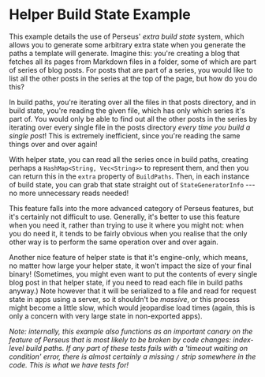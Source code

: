 # Helper Build State Example

This example details the use of Perseus' *extra build state* system, which allows you to generate some arbitrary extra state when you generate the paths a template will generate. Imagine this: you're creating a blog that fetches all its pages from Markdown files in a folder, some of which are part of series of blog posts. For posts that are part of a series, you would like to list all the other posts in the series at the top of the page, but how do you do this?

In build paths, you're iterating over all the files in that posts directory, and in build state, you're reading the given file, which has only which series it's part of. You would only be able to find out all the other posts in the series by iterating over every single file in the posts directory *every time you build a single post*! This is extremely inefficient, since you're reading the same things over and over again!

With helper state, you can read all the series once in build paths, creating perhaps a `HashMap<String, Vec<String>>` to represent them, and then you can return this in the `extra` property of `BuildPaths`. Then, in each instance of build state, you can grab that state straight out of `StateGeneratorInfo` --- no more unnecessary reads needed!

This feature falls into the more advanced category of Perseus features, but it's certainly not difficult to use. Generally, it's better to use this feature when you need it, rather than trying to use it where you might not: when you do need it, it tends to be fairly obvious when you realise that the only other way is to perform the same operation over and over again.

Another nice feature of helper state is that it's engine-only, which means, no matter how large your helper state, it won't impact the size of your final binary! (Sometimes, you might even want to put the contents of every single blog post in that helper state, if you need to read each file in build paths anyway.) Note however that it will be serialized to a file and read for request state in apps using a server, so it shouldn't be *massive*, or this process might become a little slow, which would jeopardise load times (again, this is only a concern with very large state in non-exported apps).

*Note: internally, this example also functions as an important canary on the feature of Perseus that is most likely to be broken by code changes: index-level build paths. If any part of these tests fails with a 'timeout waiting on condition' error, there is almost certainly a missing `/` strip somewhere in the code. This is what we have tests for!*
